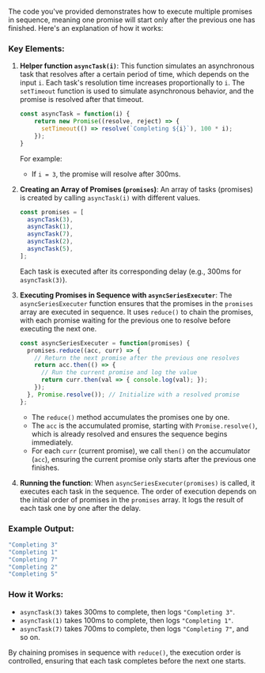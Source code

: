The code you've provided demonstrates how to execute multiple promises in sequence, meaning one promise will start only after the previous one has finished. Here's an explanation of how it works:

### Key Elements:
1. **Helper function `asyncTask(i)`**:
   This function simulates an asynchronous task that resolves after a certain period of time, which depends on the input `i`. Each task's resolution time increases proportionally to `i`. The `setTimeout` function is used to simulate asynchronous behavior, and the promise is resolved after that timeout.

   ```javascript
   const asyncTask = function(i) {
       return new Promise((resolve, reject) => {
         setTimeout(() => resolve(`Completing ${i}`), 100 * i);
       });
   }
   ```

   For example:
   - If `i = 3`, the promise will resolve after 300ms.

2. **Creating an Array of Promises (`promises`)**:
   An array of tasks (promises) is created by calling `asyncTask(i)` with different values.

   ```javascript
   const promises = [
     asyncTask(3),
     asyncTask(1),
     asyncTask(7),
     asyncTask(2),
     asyncTask(5),
   ];
   ```

   Each task is executed after its corresponding delay (e.g., 300ms for `asyncTask(3)`).

3. **Executing Promises in Sequence with `asyncSeriesExecuter`**:
   The `asyncSeriesExecuter` function ensures that the promises in the `promises` array are executed in sequence. It uses `reduce()` to chain the promises, with each promise waiting for the previous one to resolve before executing the next one.

   ```javascript
   const asyncSeriesExecuter = function(promises) {
     promises.reduce((acc, curr) => {
       // Return the next promise after the previous one resolves
       return acc.then(() => {
         // Run the current promise and log the value
         return curr.then(val => { console.log(val); });
       });
     }, Promise.resolve()); // Initialize with a resolved promise
   };
   ```

   - The `reduce()` method accumulates the promises one by one.
   - The `acc` is the accumulated promise, starting with `Promise.resolve()`, which is already resolved and ensures the sequence begins immediately.
   - For each `curr` (current promise), we call `then()` on the accumulator (`acc`), ensuring the current promise only starts after the previous one finishes.

4. **Running the function**:
   When `asyncSeriesExecuter(promises)` is called, it executes each task in the sequence. The order of execution depends on the initial order of promises in the `promises` array. It logs the result of each task one by one after the delay.

### Example Output:
```javascript
"Completing 3"
"Completing 1"
"Completing 7"
"Completing 2"
"Completing 5"
```

### How it Works:
- `asyncTask(3)` takes 300ms to complete, then logs `"Completing 3"`.
- `asyncTask(1)` takes 100ms to complete, then logs `"Completing 1"`.
- `asyncTask(7)` takes 700ms to complete, then logs `"Completing 7"`, and so on.

By chaining promises in sequence with `reduce()`, the execution order is controlled, ensuring that each task completes before the next one starts.